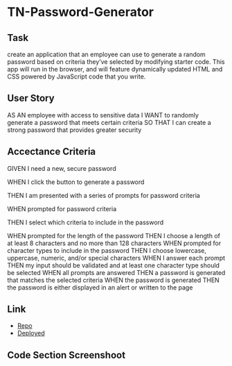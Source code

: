 # TN-Password-Generator

## Task
create an application that an employee can use to generate a random password based on criteria they’ve selected by modifying starter code. This app will run in the browser, and will feature dynamically updated HTML and CSS powered by JavaScript code that you write.

## User Story
AS AN employee with access to sensitive data
I WANT to randomly generate a password that meets certain criteria
SO THAT I can create a strong password that provides greater security

## Accectance Criteria
GIVEN I need a new, secure password

WHEN I click the button to generate a password

THEN I am presented with a series of prompts for password criteria

WHEN prompted for password criteria

THEN I select which criteria to include in the password

WHEN prompted for the length of the password
THEN I choose a length of at least 8 characters and no more than 128 characters
WHEN prompted for character types to include in the password
THEN I choose lowercase, uppercase, numeric, and/or special characters
WHEN I answer each prompt
THEN my input should be validated and at least one character type should be selected
WHEN all prompts are answered
THEN a password is generated that matches the selected criteria
WHEN the password is generated
THEN the password is either displayed in an alert or written to the page

## Link
* [Repo](https://github.com/trucn0215/TN-Password-Generator)
* [Deployed](https://trucn0215.github.io/TN-Password-Generator/.)

## Code Section Screenshoot
